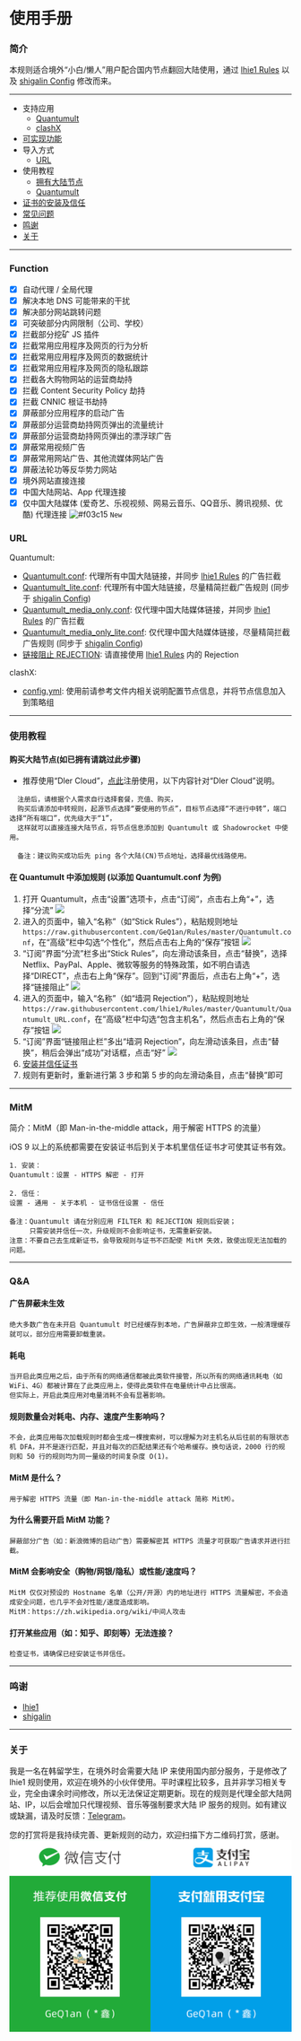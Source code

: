 # 使用手册

### 简介

本规则适合境外“小白/懒人”用户配合国内节点翻回大陆使用，通过 [lhie1 Rules](https://github.com/lhie1/Rules) 以及 [shigalin Config](https://github.com/shigalin/Config) 修改而来。

---
* 支持应用
  * [Quantumult](https://itunes.apple.com/app/quantumult/id1252015438?mt=8)
  * [clashX](https://github.com/yichengchen/clashX)
* [可实现功能](#function)
* 导入方式
  * [URL](#url)
* 使用教程
  * [拥有大陆节点](#购买大陆节点如已拥有请跳过此步骤)
  * [Quantumult](#在-quantumult-中添加规则)
* [证书的安装及信任](#mitm)
* [常见问题](#qa)
* [鸣谢](#鸣谢)
* [关于](#关于)


---

### Function
- [x] 自动代理 / 全局代理
- [x] 解决本地 DNS 可能带来的干扰
- [x] 解决部分网站跳转问题
- [x] 可突破部分内网限制（公司、学校）
- [x] 拦截部分挖矿 JS 插件
- [x] 拦截常用应用程序及网页的行为分析
- [x] 拦截常用应用程序及网页的数据统计
- [x] 拦截常用应用程序及网页的隐私跟踪
- [x] 拦截各大购物网站的运营商劫持
- [x] 拦截 Content Security Policy 劫持
- [x] 拦截 CNNIC 根证书劫持
- [x] 屏蔽部分应用程序的启动广告
- [x] 屏蔽部分运营商劫持网页弹出的流量统计
- [x] 屏蔽部分运营商劫持网页弹出的漂浮球广告
- [x] 屏蔽常用视频广告
- [x] 屏蔽常用网站广告、其他流媒体网站广告
- [x] 屏蔽法轮功等反华势力网站
- [x] 境外网站直接连接
- [x] 中国大陆网站、App 代理连接
- [x] 仅中国大陆媒体 (爱奇艺、乐视视频、网易云音乐、QQ音乐、腾讯视频、优酷) 代理连接 ![#f03c15](https://placehold.it/15/f03c15/000000?text=+) `New`

### URL

Quantumult:
* [Quantumult.conf](https://raw.githubusercontent.com/GeQ1an/Rules/master/Quantumult.conf): 代理所有中国大陆链接，并同步 [lhie1 Rules](https://github.com/lhie1/Rules) 的广告拦截
* [Quantumult_lite.conf](https://raw.githubusercontent.com/GeQ1an/Rules/master/Quantumult_lite.conf): 代理所有中国大陆链接，尽量精简拦截广告规则 (同步于 [shigalin Config](https://github.com/shigalin/Config))
* [Quantumult_media_only.conf](https://raw.githubusercontent.com/GeQ1an/Rules/master/Quantumult_media_only.conf): 仅代理中国大陆媒体链接，并同步 [lhie1 Rules](https://github.com/lhie1/Rules) 的广告拦截
* [Quantumult_media_only_lite.conf](https://raw.githubusercontent.com/GeQ1an/Rules/master/Quantumult_media_only_lite.conf): 仅代理中国大陆媒体链接，尽量精简拦截广告规则 (同步于 [shigalin Config](https://github.com/shigalin/Config))
* [链接阻止 REJECTION](https://raw.githubusercontent.com/lhie1/Rules/master/Quantumult/Quantumult_URL.conf): 请直接使用 [lhie1 Rules](https://github.com/lhie1/Rules) 内的 Rejection

clashX:
* [config.yml](https://raw.githubusercontent.com/GeQ1an/Rules/master/config.yml): 使用前请参考文件内相关说明配置节点信息，并将节点信息加入到策略组

---

### 使用教程

#### 购买大陆节点(如已拥有请跳过此步骤)
* 推荐使用“Dler Cloud”，[点此](https://dlercloud.com/auth/register?affid=7237)注册使用，以下内容针对“Dler Cloud”说明。
````
  注册后，请根据个人需求自行选择套餐，充值、购买，
  购买后请添加中转规则，起源节点选择“要使用的节点”，目标节点选择“不进行中转”，端口选择“所有端口”，优先级大于“1”，
  这样就可以直接连接大陆节点，将节点信息添加到 Quantumult 或 Shadowrocket 中使用。
   
  备注：建议购买成功后先 ping 各个大陆(CN)节点地址，选择最优线路使用。
````

#### 在 Quantumult 中添加规则 (以添加 Quantumult.conf 为例)
1. 打开 Quantumult，点击“设置”选项卡，点击“订阅”，点击右上角“+”，选择“分流”
![](https://raw.githubusercontent.com/GeQ1an/Rules/master/Images/Quantumult01.PNG)
2. 进入的页面中，输入“名称”（如“Stick Rules”），粘贴规则地址 `https://raw.githubusercontent.com/GeQ1an/Rules/master/Quantumult.conf`，在“高级”栏中勾选“个性化”，然后点击右上角的“保存”按钮
![](https://raw.githubusercontent.com/GeQ1an/Rules/master/Images/Quantumult02.PNG)
3. “订阅”界面“分流”栏多出“Stick Rules”，向左滑动该条目，点击“替换”，选择 Netflix、PayPal、Apple、微软等服务的特殊政策，如不明白请选择“DIRECT”，点击右上角“保存”。回到“订阅”界面后，点击右上角“+”，选择“链接阻止”
![](https://raw.githubusercontent.com/GeQ1an/Rules/master/Images/Quantumult03.PNG)
4. 进入的页面中，输入“名称”（如“墙洞 Rejection”），粘贴规则地址`https://raw.githubusercontent.com/lhie1/Rules/master/Quantumult/Quantumult_URL.conf`，在“高级”栏中勾选“包含主机名”，然后点击右上角的“保存”按钮
![](https://raw.githubusercontent.com/GeQ1an/Rules/master/Images/Quantumult04.PNG)
5. “订阅”界面“链接阻止栏”多出“墙洞 Rejection”，向左滑动该条目，点击“替换”，稍后会弹出“成功”对话框，点击“好”
![](https://raw.githubusercontent.com/GeQ1an/Rules/master/Images/Quantumult05.PNG)
6. [安装并信任证书](#mitm)
7. 规则有更新时，重新进行第 3 步和第 5 步的向左滑动条目，点击“替换”即可

---

### MitM

简介：MitM（即 Man-in-the-middle attack，用于解密 HTTPS 的流量）

iOS 9 以上的系统都需要在安装证书后到关于本机里信任证书才可使其证书有效。
````
1. 安装：
Quantumult：设置 - HTTPS 解密 - 打开

2. 信任：
设置 - 通用 - 关于本机 - 证书信任设置 - 信任

备注：Quantumult 请在分别应用 FILTER 和 REJECTION 规则后安装；
     只需安装并信任一次，升级规则不会影响证书，无需重新安装。
注意：不要自己去生成新证书，会导致规则与证书不匹配使 MitM 失效，致使出现无法加载的问题。
````

---

### Q&A

#### 广告屏蔽未生效
````
绝大多数广告在未开启 Quantumult 时已经缓存到本地，广告屏蔽非立即生效，一般清理缓存就可以，部分应用需要卸载重装。
````

#### 耗电
````
当开启此类应用之后，由于所有的网络通信都被此类软件接管，所以所有的网络通讯耗电（如 WiFi、4G）都被计算在了此类应用上，使得此类软件在电量统计中占比很高。
但实际上，开启此类应用对电量消耗不会有显著影响。
````

#### 规则数量会对耗电、内存、速度产生影响吗？
````
不会，此类应用每次加载规则时都会生成一棵搜索树，可以理解为对主机名从后往前的有限状态机 DFA，并不是逐行匹配，并且对每次的匹配结果还有个哈希缓存。换句话说，2000 行的规则和 50 行的规则均为同一量级的时间复杂度 O(1)。
````

#### MitM 是什么？
````
用于解密 HTTPS 流量（即 Man-in-the-middle attack 简称 MitM）。
````

#### 为什么需要开启 MitM 功能？
````
屏蔽部分广告（如：新浪微博的启动广告）需要解密其 HTTPS 流量才可获取广告请求并进行拦截。
````

#### MitM 会影响安全（购物/网银/隐私）或性能/速度吗？
````
MitM 仅仅对预设的 Hostname 名单（公开/开源）内的地址进行 HTTPS 流量解密，不会造成安全问题，也几乎不会对性能/速度造成影响。
MitM：https://zh.wikipedia.org/wiki/中间人攻击
````

#### 打开某些应用（如：知乎、即刻等）无法连接？
````
检查证书，请确保已经安装证书并信任。
````

---

### 鸣谢
* [lhie1](https://github.com/lhie1/Rules)
* [shigalin](https://github.com/shigalin/Config)

---

### 关于

我是一名在韩留学生，在境外时会需要大陆 IP 来使用国内部分服务，于是修改了 lhie1 规则使用，欢迎在境外的小伙伴使用。平时课程比较多，且并非学习相关专业，完全由课余时间修改，所以无法保证定期更新。现在的规则是代理全部大陆网站、IP，以后会增加只代理视频、音乐等强制要求大陆 IP 服务的规则。如有建议或缺漏，请及时反馈：[Telegram](https://t.me/GeQ1an)。

您的打赏将是我持续完善、更新规则的动力，欢迎扫描下方二维码打赏，感谢。
![](https://raw.githubusercontent.com/GeQ1an/Rules/master/Images/Pay.png)
